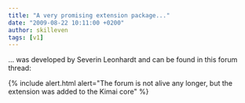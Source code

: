 ```yaml
---
title: "A very promising extension package..."
date: "2009-08-22 10:11:00 +0200"
author: skilleven
tags: [v1]
---
```


... was developed by Severin Leonhardt and can be found in this forum thread:

{% include alert.html alert="The forum is not alive any longer, but the extension was added to the Kimai core" %}
